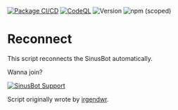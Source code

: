 [![Package CI/CD](https://github.com/SinusBot-Scripts/Reconnect/actions/workflows/npm-publish.yml/badge.svg)](https://github.com/SinusBot-Scripts/Reconnect/actions/workflows/npm-publish.yml)
[![CodeQL](https://github.com/Reconnect/SinusBot-Support/actions/workflows/codeql-analysis.yml/badge.svg)](https://github.com/SinusBot-Scripts/Reconnect/actions/workflows/codeql-analysis.yml)
![Version](https://img.shields.io/github/package-json/v/sinusbot-scripts/reconnect)
![npm (scoped)](https://img.shields.io/npm/v/@sinusbot-scripts/reconnect)

# Reconnect

This script reconnects the SinusBot automatically.

Wanna join?

[![SinusBot Support](https://discord.com/api/guilds/152947849393471488/embed.png?style=banner1)](https://discord.gg/h6s5Ykc)

Script originally wrote by [irgendwr](https://github.com/irgendwr/sinusbot-scripts).

